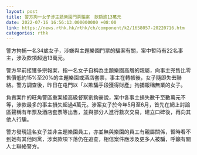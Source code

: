 ```yaml
---
layout: post
title: 警方拘一女子涉主題樂園門票騙案　款額逾13萬元
date: 2022-07-16 16:56:13.000000000 +08:00
link: https://news.rthk.hk/rthk/ch/component/k2/1658057-20220716.htm
categories: rthk
---
```


警方拘捕一名34歲女子，涉嫌與主題樂園門票的騙案有關，案中暫時有22名事主，涉及款項超過13萬元。

警方早前接獲多宗報案，指一名女子自稱為主題樂園高層的親屬，向事主兜售比零售價低約15%至20%的主題樂園或酒店套票，事主在轉帳後，女子隨即失去聯絡。警方調查後，昨日在屯門以「以欺騙手段獲得財產」拘捕報稱無業的女子。

負責案件的旺角警區重案組高級督察劉鈞豪說，案中各事主損失數千至數萬元不等，涉款最多的事主損失超過4萬元。涉案女子於今年5月至6月，首先在網上討論區聲稱有年票及酒店套票等出售，並與部分人進行數次交易，建立口碑後，再向其他人行騙。

警方發現這名女子並非主題樂園員工，亦並無與樂園的員工有親屬關係，暫時看不到她有其他同黨，涉案款項下落仍在追查，相信案件應涉及更多人被騙，呼籲有關人士聯絡警方。
